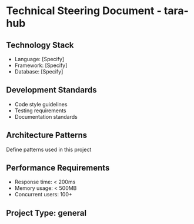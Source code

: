# Technical Steering Document - tara-hub

## Technology Stack
- Language: [Specify]
- Framework: [Specify]
- Database: [Specify]

## Development Standards
- Code style guidelines
- Testing requirements
- Documentation standards

## Architecture Patterns
Define patterns used in this project

## Performance Requirements
- Response time: < 200ms
- Memory usage: < 500MB
- Concurrent users: 100+

## Project Type: general
